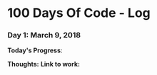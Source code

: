 # 100 Days Of Code - Log

### Day 1: March 9, 2018 

**Today's Progress**: 

**Thoughts:** 
**Link to work:**
